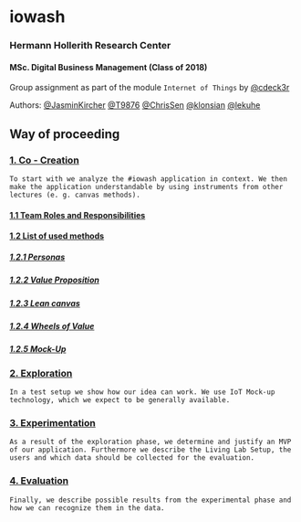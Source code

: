 # iowash
### Hermann Hollerith Research Center  
#### MSc. Digital Business Management (Class of 2018) 
Group assignment as part of the module `Internet of Things` by [@cdeck3r](https://github.com/cdeck3r)  
  
Authors: [@JasminKircher](https://github.com/JasminKircher) [@T9876](https://github.com/T9876) [@ChrisSen](https://github.com/ChrisSen) [@klonsian](https://github.com/klonsian) [@lekuhe](https://github.com/lekuhe)

## Way of proceeding
### [1. Co - Creation](https://github.com/hhzsmartlab/iowash/tree/master/01_Co-Creation)

`To start with we analyze the #iowash application in context. We then make the application understandable by using instruments from other lectures (e. g. canvas methods).`

#### [1.1 Team Roles and Responsibilities](https://github.com/hhzsmartlab/iowash/blob/master/01_Co-Creation/1.1_Team.md)
  
  #### [1.2 List of used methods](https://github.com/hhzsmartlab/iowash/blob/master/01_Co-Creation/1.2_Methods.md)
  
  ##### [1.2.1 Personas](https://github.com/hhzsmartlab/iowash/blob/master/01_Co-Creation/1.2_Methods.md#personas)
  ##### [1.2.2 Value Proposition](https://github.com/hhzsmartlab/iowash/blob/master/01_Co-Creation/1.2_Methods.md#value-proposition)
  ##### [1.2.3 Lean canvas](https://github.com/hhzsmartlab/iowash/blob/master/01_Co-Creation/1.2_Methods.md#lean-canvas)
  ##### [1.2.4 Wheels of Value](https://github.com/hhzsmartlab/iowash/blob/master/01_Co-Creation/1.2_Methods.md#wheels-of-value)
  ##### [1.2.5 Mock-Up](https://github.com/hhzsmartlab/iowash/blob/master/01_Co-Creation/1.2_Methods.md#mock-up)
    
### [2. Exploration](https://github.com/hhzsmartlab/iowash/tree/master/02_Exploration)
`In a test setup we show how our idea can work. We use IoT Mock-up technology, which we expect to be generally available.`

### [3. Experimentation](https://github.com/hhzsmartlab/iowash/tree/master/03_Experimentation)
`As a result of the exploration phase, we determine and justify an MVP of our application. Furthermore we describe the Living Lab Setup, the users and which data should be collected for the evaluation.`

### [4. Evaluation](https://github.com/hhzsmartlab/iowash/tree/master/04_Evaluation)
`Finally, we describe possible results from the experimental phase and how we can recognize them in the data.`
